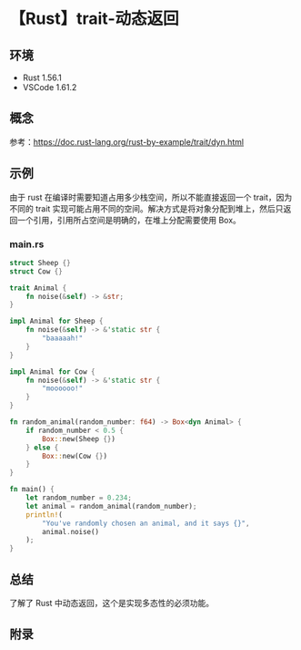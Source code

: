 # 【Rust】trait-动态返回

## 环境

- Rust 1.56.1
- VSCode 1.61.2

## 概念

参考：<https://doc.rust-lang.org/rust-by-example/trait/dyn.html>  

## 示例

由于 rust 在编译时需要知道占用多少栈空间，所以不能直接返回一个 trait，因为不同的 trait 实现可能占用不同的空间。解决方式是将对象分配到堆上，然后只返回一个引用，引用所占空间是明确的，在堆上分配需要使用 Box。

### main.rs

```rust
struct Sheep {}
struct Cow {}

trait Animal {
    fn noise(&self) -> &str;
}

impl Animal for Sheep {
    fn noise(&self) -> &'static str {
        "baaaaah!"
    }
}

impl Animal for Cow {
    fn noise(&self) -> &'static str {
        "moooooo!"
    }
}

fn random_animal(random_number: f64) -> Box<dyn Animal> {
    if random_number < 0.5 {
        Box::new(Sheep {})
    } else {
        Box::new(Cow {})
    }
}

fn main() {
    let random_number = 0.234;
    let animal = random_animal(random_number);
    println!(
        "You've randomly chosen an animal, and it says {}",
        animal.noise()
    );
}
```

## 总结

了解了 Rust 中动态返回，这个是实现多态性的必须功能。

## 附录
